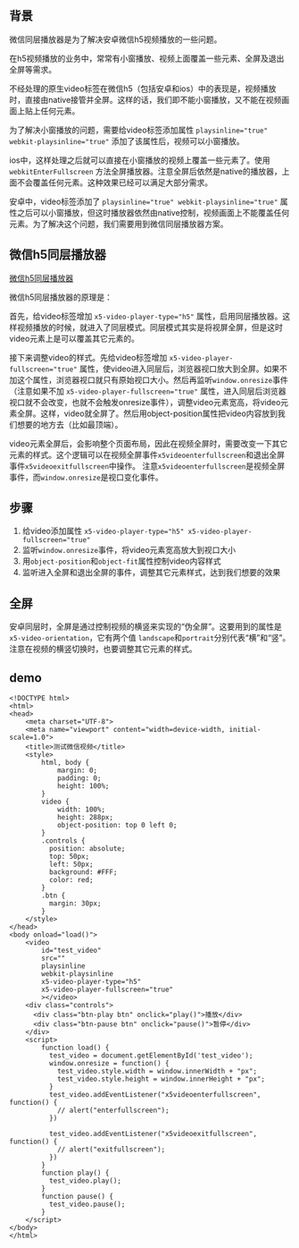 ## 背景

微信同层播放器是为了解决安卓微信h5视频播放的一些问题。

在h5视频播放的业务中，常常有小窗播放、视频上面覆盖一些元素、全屏及退出全屏等需求。

不经处理的原生video标签在微信h5（包括安卓和ios）中的表现是，视频播放时，直接由native接管并全屏。这样的话，我们即不能小窗播放，又不能在视频画面上贴上任何元素。

为了解决小窗播放的问题，需要给video标签添加属性 ```playsinline="true" webkit-playsinline="true"``` 添加了该属性后，视频可以小窗播放。

ios中，这样处理之后就可以直接在小窗播放的视频上覆盖一些元素了。使用```webkitEnterFullscreen``` 方法全屏播放器。注意全屏后依然是native的播放器，上面不会覆盖任何元素。这种效果已经可以满足大部分需求。

安卓中，video标签添加了 ```playsinline="true" webkit-playsinline="true"``` 属性之后可以小窗播放，但这时播放器依然由native控制，视频画面上不能覆盖任何元素。为了解决这个问题，我们需要用到微信同层播放器方案。

## 微信h5同层播放器

[微信h5同层播放器](https://x5.tencent.com/tbs/guide/video.html)

微信h5同层播放器的原理是：

首先，给video标签增加 ```x5-video-player-type="h5"``` 属性，启用同层播放器。这样视频播放的时候，就进入了同层模式。同层模式其实是将视屏全屏，但是这时video元素上是可以覆盖其它元素的。

接下来调整video的样式。先给video标签增加 ```x5-video-player-fullscreen="true"``` 属性，使video进入同层后，浏览器视口放大到全屏。如果不加这个属性，浏览器视口就只有原始视口大小。然后再监听```window.onresize```事件（注意如果不加 ```x5-video-player-fullscreen="true"``` 属性，进入同层后浏览器视口就不会改变，也就不会触发onresize事件），调整video元素宽高，将video元素全屏。这样，video就全屏了。然后用object-position属性把video内容放到我们想要的地方去（比如最顶端）。

video元素全屏后，会影响整个页面布局，因此在视频全屏时，需要改变一下其它元素的样式。这个逻辑可以在视频全屏事件```x5videoenterfullscreen```和退出全屏事件```x5videoexitfullscreen```中操作。 注意```x5videoenterfullscreen```是视频全屏事件，而```window.onresize```是视口变化事件。

## 步骤

1. 给video添加属性 ```x5-video-player-type="h5" x5-video-player-fullscreen="true"```
2. 监听```window.onresize```事件，将video元素宽高放大到视口大小
3. 用```object-position```和```object-fit```属性控制video内容样式
4. 监听进入全屏和退出全屏的事件，调整其它元素样式，达到我们想要的效果

## 全屏

安卓同层时，全屏是通过控制视频的横竖来实现的“伪全屏”。这要用到的属性是 ```x5-video-orientation```，它有两个值 ```landscape```和```portrait```分别代表“横”和“竖”。注意在视频的横竖切换时，也要调整其它元素的样式。

## demo

```
<!DOCTYPE html>
<html>
<head>
    <meta charset="UTF-8">
    <meta name="viewport" content="width=device-width, initial-scale=1.0">
    <title>测试微信视频</title>
    <style>
        html, body {
            margin: 0;
            padding: 0;
            height: 100%;
        }
        video {
            width: 100%;
            height: 288px;
            object-position: top 0 left 0;
        }
        .controls {
          position: absolute;
          top: 50px;
          left: 50px;
          background: #FFF;
          color: red;
        }
        .btn {
          margin: 30px;
        }
    </style>
</head>
<body onload="load()">
    <video
        id="test_video"
        src=""
        playsinline
        webkit-playsinline
        x5-video-player-type="h5"
        x5-video-player-fullscreen="true"
        ></video>
    <div class="controls">
      <div class="btn-play btn" onclick="play()">播放</div>
      <div class="btn-pause btn" onclick="pause()">暂停</div>
    </div>
    <script>
        function load() {
          test_video = document.getElementById('test_video');
          window.onresize = function() {
            test_video.style.width = window.innerWidth + "px";
            test_video.style.height = window.innerHeight + "px";
          }
          test_video.addEventListener("x5videoenterfullscreen", function() {
            // alert("enterfullscreen");
          })

          test_video.addEventListener("x5videoexitfullscreen", function() {
            // alert("exitfullscreen");
          })
        }
        function play() {
          test_video.play();
        }
        function pause() {
          test_video.pause();
        }
    </script>
</body>
</html>
```




